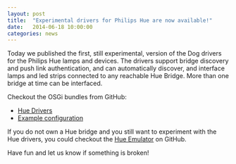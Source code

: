 ```yaml
---
layout: post
title:  "Experimental drivers for Philips Hue are now available!"
date:   2014-06-18 10:00:00
categories: news
---
```

Today we published the first, still experimental, version of the Dog drivers for the Philips Hue lamps and devices. The drivers support bridge discovery and push link authentication, and can automatically discover, and interface lamps and led strips connected to any reachable Hue Bridge. More than one bridge at time can be interfaced.

Checkout the OSGi bundles from GitHub:

* [Hue Drivers](https://github.com/dog-gateway/hue-drivers)
* [Example configuration](https://github.com/dog-gateway/hue-configuration)

If you do not own a Hue bridge and you still want to experiment with the Hue drivers, you could checkout the [Hue Emulator](https://github.com/SteveyO/Hue-Emulator) on GitHub.

Have fun and let us know if something is broken!